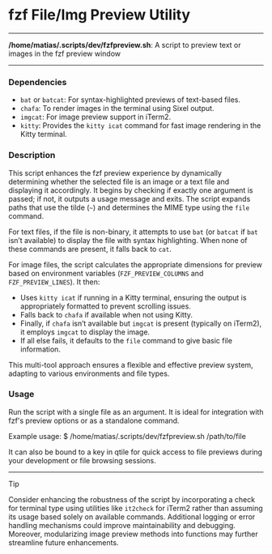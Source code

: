 # fzf File/Img Preview Utility

---

**/home/matias/.scripts/dev/fzfpreview.sh**: A script to preview text or images in the fzf preview window

---

### Dependencies

- `bat` or `batcat`: For syntax-highlighted previews of text-based files.
- `chafa`: To render images in the terminal using Sixel output.
- `imgcat`: For image preview support in iTerm2.
- `kitty`: Provides the `kitty icat` command for fast image rendering in the Kitty terminal.

### Description

This script enhances the fzf preview experience by dynamically determining whether the selected file is an image or a text file and displaying it accordingly. It begins by checking if exactly one argument is passed; if not, it outputs a usage message and exits. The script expands paths that use the tilde (`~`) and determines the MIME type using the `file` command.

For text files, if the file is non-binary, it attempts to use `bat` (or `batcat` if `bat` isn’t available) to display the file with syntax highlighting. When none of these commands are present, it falls back to `cat`.

For image files, the script calculates the appropriate dimensions for preview based on environment variables (`FZF_PREVIEW_COLUMNS` and `FZF_PREVIEW_LINES`). It then:
- Uses `kitty icat` if running in a Kitty terminal, ensuring the output is appropriately formatted to prevent scrolling issues.
- Falls back to `chafa` if available when not using Kitty.
- Finally, if `chafa` isn’t available but `imgcat` is present (typically on iTerm2), it employs `imgcat` to display the image.
- If all else fails, it defaults to the `file` command to give basic file information.

This multi-tool approach ensures a flexible and effective preview system, adapting to various environments and file types.

### Usage

Run the script with a single file as an argument. It is ideal for integration with fzf's preview options or as a standalone command.

Example usage:
   $ /home/matias/.scripts/dev/fzfpreview.sh /path/to/file

It can also be bound to a key in qtile for quick access to file previews during your development or file browsing sessions.

---

> [!TIP]
> Consider enhancing the robustness of the script by incorporating a check for terminal type using utilities like `it2check` for iTerm2 rather than assuming its usage based solely on available commands. Additional logging or error handling mechanisms could improve maintainability and debugging. Moreover, modularizing image preview methods into functions may further streamline future enhancements.